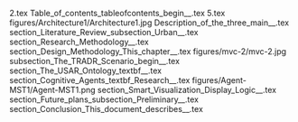 2.tex
Table_of_contents_tableofcontents_begin__.tex
5.tex
figures/Architecture1/Architecture1.jpg
Description_of_the_three_main__.tex
section_Literature_Review_subsection_Urban__.tex
section_Research_Methodology__.tex
section_Design_Methodology_This_chapter__.tex
figures/mvc-2/mvc-2.jpg
subsection_The_TRADR_Scenario_begin__.tex
section_The_USAR_Ontology_textbf__.tex
section_Cognitive_Agents_textbf_Research__.tex
figures/Agent-MST1/Agent-MST1.png
section_Smart_Visualization_Display_Logic__.tex
section_Future_plans_subsection_Preliminary__.tex
section_Conclusion_This_document_describes__.tex